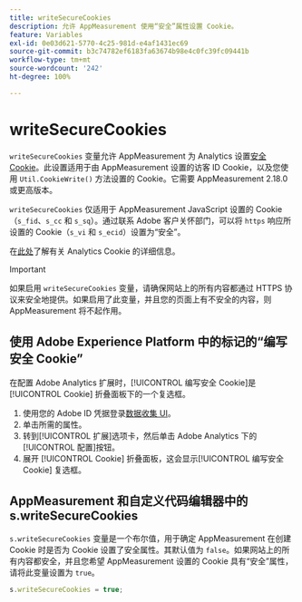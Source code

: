 ```yaml
---
title: writeSecureCookies
description: 允许 AppMeasurement 使用“安全”属性设置 Cookie。
feature: Variables
exl-id: 0e03d621-5770-4c25-981d-e4af1431ec69
source-git-commit: b3c74782ef6183fa63674b98e4c0fc39fc09441b
workflow-type: tm+mt
source-wordcount: '242'
ht-degree: 100%

---
```


# writeSecureCookies

`writeSecureCookies` 变量允许 AppMeasurement 为 Analytics 设置[安全 Cookie](https://en.wikipedia.org/wiki/Secure_cookie)。此设置适用于由 AppMeasurement 设置的访客 ID Cookie，以及您使用 `Util.CookieWrite()` 方法设置的 Cookie。它需要 AppMeasurement 2.18.0 或更高版本。

`writeSecureCookies` 仅适用于 AppMeasurement JavaScript 设置的 Cookie（`s_fid`、`s_cc` 和 `s_sq`）。通过联系 Adobe 客户关怀部门，可以将 `https` 响应所设置的 Cookie（`s_vi` 和 `s_ecid`）设置为“安全”。

在[此处](https://experienceleague.adobe.com/docs/core-services/interface/administration/ec-cookies/cookies-analytics.html?lang=zh-Hans)了解有关 Analytics Cookie 的详细信息。

>[!IMPORTANT]
>
>如果启用 `writeSecureCookies` 变量，请确保网站上的所有内容都通过 HTTPS 协议来安全地提供。如果启用了此变量，并且您的页面上有不安全的内容，则 AppMeasurement 将不起作用。

## 使用 Adobe Experience Platform 中的标记的“编写安全 Cookie”

在配置 Adobe Analytics 扩展时，[!UICONTROL 编写安全 Cookie]是 [!UICONTROL Cookie] 折叠面板下的一个复选框。

1. 使用您的 Adobe ID 凭据登录[数据收集 UI](https://experience.adobe.com/data-collection)。
2. 单击所需的属性。
3. 转到[!UICONTROL 扩展]选项卡，然后单击 Adobe Analytics 下的[!UICONTROL 配置]按钮。
4. 展开 [!UICONTROL Cookie] 折叠面板，这会显示[!UICONTROL 编写安全 Cookie] 复选框。

## AppMeasurement 和自定义代码编辑器中的 s.writeSecureCookies

`s.writeSecureCookies` 变量是一个布尔值，用于确定 AppMeasurement 在创建 Cookie 时是否为 Cookie 设置了安全属性。其默认值为 `false`。如果网站上的所有内容都安全，并且您希望 AppMeasurement 设置的 Cookie 具有“安全”属性，请将此变量设置为 `true`。

```js
s.writeSecureCookies = true;
```
